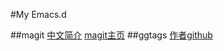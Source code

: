 #My Emacs.d

##magit
[中文简介](http://jixiuf.github.io/blog/000100-emacs-magit.html/)
[magit主页](https://magit.vc/manual)
##ggtags
[作者github](https://github.com/leoliu/ggtags)
